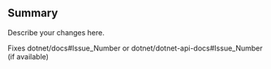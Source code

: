 ## Summary

Describe your changes here.

Fixes dotnet/docs#Issue_Number or dotnet/dotnet-api-docs#Issue_Number (if available)
